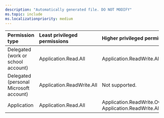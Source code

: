 ```yaml
---
description: "Automatically generated file. DO NOT MODIFY"
ms.topic: include
ms.localizationpriority: medium
---
```


|Permission type|Least privileged permissions|Higher privileged permissions|
|:---|:---|:---|
|Delegated (work or school account)|Application.Read.All|Application.ReadWrite.All|
|Delegated (personal Microsoft account)|Application.ReadWrite.All|Not supported.|
|Application|Application.Read.All|Application.ReadWrite.OwnedBy, Application.ReadWrite.All|

